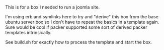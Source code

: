 This is for a box I needed to run a joomla site. 

I'm using erb and symlinks here to try and "derive" this box from the base ubuntu server box so I don't have to repeat the basics in a template again. Sure would be cool if packer supported some sort of derived packer templates intrinsically.

See build.sh for exactly how to process the template and start the box.